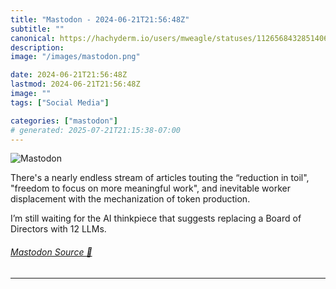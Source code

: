 ```yaml
---
title: "Mastodon - 2024-06-21T21:56:48Z"
subtitle: ""
canonical: https://hachyderm.io/users/mweagle/statuses/112656843285140630
description:
image: "/images/mastodon.png"

date: 2024-06-21T21:56:48Z
lastmod: 2024-06-21T21:56:48Z
image: ""
tags: ["Social Media"]

categories: ["mastodon"]
# generated: 2025-07-21T21:15:38-07:00
---
```

![Mastodon](/images/mastodon.png)

<p>There&#39;s a nearly endless stream of articles touting the “reduction in toil&quot;, &quot;freedom to focus on more meaningful work&quot;, and inevitable worker displacement with the mechanization of token production.</p><p>I’m still waiting for the AI thinkpiece that suggests replacing a Board of Directors with 12 LLMs.</p>


###### [Mastodon Source 🐘](https://hachyderm.io/@mweagle/112656843285140630)

___
